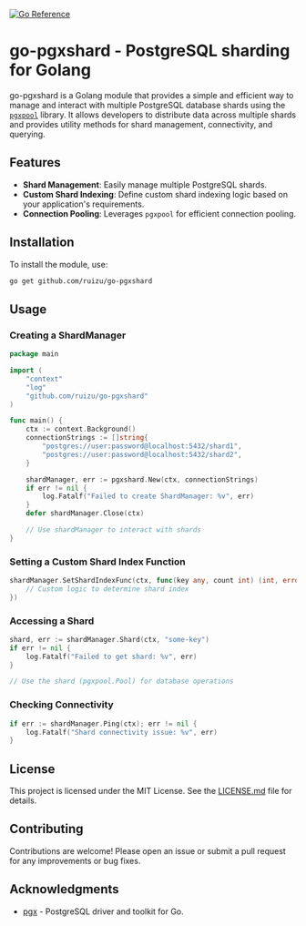 [![Go Reference](https://pkg.go.dev/badge/github.com/ruizu/go-pgxshard.svg)](https://pkg.go.dev/github.com/ruizu/go-pgxshard)

# go-pgxshard - PostgreSQL sharding for Golang

go-pgxshard is a Golang module that provides a simple and efficient way to manage and interact with multiple PostgreSQL database shards using the [`pgxpool`](https://pkg.go.dev/github.com/jackc/pgx/v5/pgxpool) library. It allows developers to distribute data across multiple shards and provides utility methods for shard management, connectivity, and querying.

## Features

- **Shard Management**: Easily manage multiple PostgreSQL shards.
- **Custom Shard Indexing**: Define custom shard indexing logic based on your application's requirements.
- **Connection Pooling**: Leverages `pgxpool` for efficient connection pooling.

## Installation

To install the module, use:

```bash
go get github.com/ruizu/go-pgxshard
```

## Usage

### Creating a ShardManager

```go
package main

import (
	"context"
	"log"
	"github.com/ruizu/go-pgxshard"
)

func main() {
	ctx := context.Background()
	connectionStrings := []string{
		"postgres://user:password@localhost:5432/shard1",
		"postgres://user:password@localhost:5432/shard2",
	}

	shardManager, err := pgxshard.New(ctx, connectionStrings)
	if err != nil {
		log.Fatalf("Failed to create ShardManager: %v", err)
	}
	defer shardManager.Close(ctx)

	// Use shardManager to interact with shards
}
```

### Setting a Custom Shard Index Function

```go
shardManager.SetShardIndexFunc(ctx, func(key any, count int) (int, error) {
	// Custom logic to determine shard index
})
```

### Accessing a Shard

```go
shard, err := shardManager.Shard(ctx, "some-key")
if err != nil {
	log.Fatalf("Failed to get shard: %v", err)
}

// Use the shard (pgxpool.Pool) for database operations
```

### Checking Connectivity

```go
if err := shardManager.Ping(ctx); err != nil {
	log.Fatalf("Shard connectivity issue: %v", err)
}
```

## License

This project is licensed under the MIT License. See the [LICENSE.md](LICENSE.md) file for details.

## Contributing

Contributions are welcome! Please open an issue or submit a pull request for any improvements or bug fixes.

## Acknowledgments

- [pgx](https://github.com/jackc/pgx) - PostgreSQL driver and toolkit for Go.